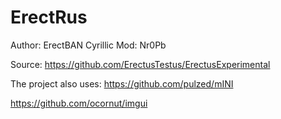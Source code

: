 # ErectRus
Author: ErectBAN
Cyrillic Mod: Nr0Pb

Source: https://github.com/ErectusTestus/ErectusExperimental

The project also uses:
https://github.com/pulzed/mINI

https://github.com/ocornut/imgui
